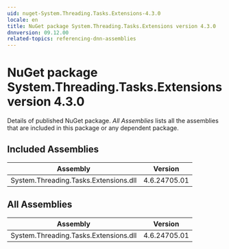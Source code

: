 ```yaml
---
uid: nuget-System.Threading.Tasks.Extensions-4.3.0
locale: en
title: NuGet package System.Threading.Tasks.Extensions version 4.3.0
dnnversion: 09.12.00
related-topics: referencing-dnn-assemblies
---
```


# NuGet package System.Threading.Tasks.Extensions version 4.3.0
Details of published NuGet package.
*All Assemblies* lists all the assemblies that are included in this package or any dependent package.

## Included Assemblies

|Assembly|Version|
|---|---|
|System.Threading.Tasks.Extensions.dll|4.6.24705.01|

## All Assemblies

|Assembly|Version|
|---|---|
|System.Threading.Tasks.Extensions.dll|4.6.24705.01|

